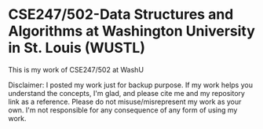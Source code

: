# CSE247/502-Data Structures and Algorithms at Washington University in St. Louis (WUSTL)
This is my work of CSE247/502 at WashU

Disclaimer:
I posted my work just for backup purpose. If my work helps you understand the concepts, I'm glad, and please cite me and my repository link as a reference. Please do not misuse/misrepresent my work as your own. I'm not responsible for any consequence of any form of using my work.

